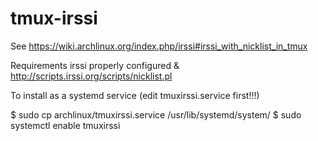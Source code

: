 tmux-irssi
==========

See https://wiki.archlinux.org/index.php/irssi#irssi_with_nicklist_in_tmux

Requirements irssi properly configured & http://scripts.irssi.org/scripts/nicklist.pl

To install as a systemd service
(edit tmuxirssi.service first!!!)

$ sudo cp archlinux/tmuxirssi.service /usr/lib/systemd/system/
$ sudo systemctl enable tmuxirssi
